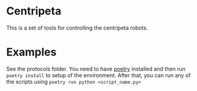 # Centripeta

This is a set of tools for controlling the centripeta robots. 


# Examples

See the protocols folder.  You need to have [poetry](https://poetry.eustace.io/docs/) installed and then run `poetry install` to setup of the environment. After that, you can run any of the scripts using `poetry run python <script_name.py>`